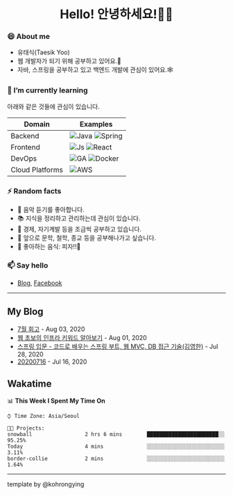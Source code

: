 # <div align="center">Hello! 안녕하세요!👩‍💻</div>

### 😄 About me
* 유태식(Taesik Yoo)
* 웹 개발자가 되기 위해 공부하고 있어요.📝 
* 자바, 스프링을 공부하고 있고 백엔드 개발에 관심이 있어요.🕸

### 🌱 I’m currently learning
아래와 같은 것들에 관심이 있습니다.

|Domain|Examples|
|---|---|
|Backend|![Java](https://img.shields.io/badge/java-green?style=for-the-badge&logo=java&logoColor=white) ![Spring](https://img.shields.io/badge/spring-green?style=for-the-badge&logo=spring&logoColor=white)  |
|Frontend| ![Js](https://img.shields.io/badge/javascript-blue?style=for-the-badge&logo=javascript&logoColor=white) ![React](https://img.shields.io/badge/react-blue?style=for-the-badge&logo=react&logoColor=white) |
|DevOps|![GA](https://img.shields.io/badge/Github_Actions-purple?style=for-the-badge&logo=github) ![Docker](https://img.shields.io/badge/Docker-purple?style=for-the-badge&logo=docker&logoColor=white)  |
|Cloud Platforms|![AWS](https://img.shields.io/badge/AWS-orange?style=for-the-badge&logo=amazon-aws) |


### ⚡ Random facts
- 🎸 음악 듣기를 좋아합니다.
- 📚 지식을 정리하고 관리하는데 관심이 있습니다.
- 💸 경제, 자기계발 등을 조금씩 공부하고 있습니다.
- 🤔 앞으로 문학, 철학, 종교 등을 공부해나가고 싶습니다.
- 🍲 좋아하는 음식: 피자!!🍕


### 📫 Say hello
- [Blog](https://isholiday.tistory.com),
[Facebook](https://www.facebook.com/yootsets)

---

## My Blog
<!-- BLOGPOSTS:START -->
<!-- BLOGPOSTS:END -->
- [7월 회고](https://isholiday.tistory.com/21) - Aug 03, 2020<br>
- [웹 초보의 인프라 키워드 알아보기](https://isholiday.tistory.com/19) - Aug 01, 2020<br>
- [스프링 입문 - 코드로 배우는 스프링 부트, 웹 MVC, DB 접근 기술(김영한)](https://isholiday.tistory.com/18) - Jul 28, 2020<br>
- [20200716](https://isholiday.tistory.com/14) - Jul 16, 2020<br>

## Wakatime
<!--START_SECTION:waka-->
📊 **This Week I Spent My Time On** 

```text
⌚︎ Time Zone: Asia/Seoul

🐱‍💻 Projects: 
snowball                 2 hrs 6 mins        ███████████████████████░░   95.25% 
Today                    4 mins              ░░░░░░░░░░░░░░░░░░░░░░░░░   3.11% 
border-collie            2 mins              ░░░░░░░░░░░░░░░░░░░░░░░░░   1.64%

```


<!--END_SECTION:waka-->

---

template by @kohrongying

 <!--
 **taesikyoo/taesikyoo** is a ✨ _special_ ✨ repository because its `README.md` (this file) appears on your GitHub profile.
 
 Here are some ideas to get you started:
 
 - 🔭 I’m currently working on ...
 - 🌱 I’m currently learning ...
 - 👯 I’m looking to collaborate on ...
 - 🤔 I’m looking for help with ...
 - 💬 Ask me about ...
 - 📫 How to reach me: ...
 - 😄 Pronouns: ...
 - ⚡ Fun fact: ...
 --> 
